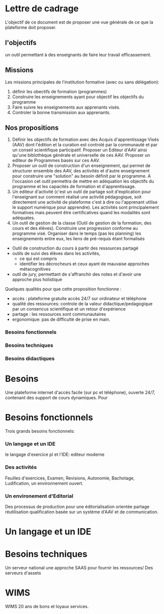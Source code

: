   
  

# Lettre de cadrage 

L'objectif de ce document est de proposer une vue générale de ce que la plateforme doit proposer.

 ## l'objectifs
 
 un outil permettant à des enseignants de faire leur travail efficassement. 
 
 ## Missions
 
 Les missions principales de l'institution formative (avec ou sans délégation):
 1) définir les obectifs de formation (programmes)
 2) Construire les enseignements ayant pour objectif les objectifs du programme
 3) Faire suivre les enseignements aux apprenants visés.
 4) Controler la bonne transmission aux apprenants.
 
 ## Nos propositions 
 
 1) Définir les objectifs de formation avec des Acquis d'apprentissage Visés (AAV) dont l'édition et la curation est controlé par la communauté et par un conseil scientifique participatif. Proposer un Editeur d'AAV ainsi qu'une biblothèque générale et universelle de ces AAV. Proposer un editeur de Programmes basés sur ces AAV.
 2) Proposer un outil de construction d'un enseignement, qui permet de structurer ensemble des AAV, des activités et d'autre enseignement pour construire une "solution" au besoin définit par le programme. A l'occasion cet outil permettra de mettre en adéquation les objectifs du programme et les capacités de formation et d'apprentissage.
 3) Un editeur d'activité (c'est un outil de partage soit d'explication pour l'enseignant sur comment réalisé une activité pédagogique,
 soit directement une activité de plateforme c'est à dire ou l'apprenant utilise le support numérique pour apprendre). Les activités sont principalement formatives mais peuvent être certificatives quand les modalités sont adéquates.
 4) Un outil de gestion de la classe (Outil de gestion de la formation, des cours et des élèves). Construire une progression conforme au programme visé. Organiser dans le temps (pas les planning) les enseignements entre eux, les liens de pré-requis étant formalisés
  - Outil de construction du cours à partir des ressources partagé
  - outils de suivi des élèves dans les activités,
    - ce qui est compris 
    - identifier les décrocheurs et ceux ayant de mauvaise approches métacognitives
  - outil de jury, permettant de s'affranchir des notes et d'avoir une approche plus holistique

Quelques qualités pour que cette proposition fonctionne :
- accès : plateforme gratuite accès 24/7 sur ordinateur et téléphone 
- qualité des ressources: controle de la valeur didactique/pedagogique par un consencus scientifique et un retour d'expérience 
- partage : les ressources sont communautaires
- ergonomique: pas de difficulté de prise en main.


### Besoins fonctionnels 
### Besoins techniques 
### Besoins didactiques 


# Besoins  

Une plateforme internet d'accès facile (sur pc et téléphone), ouverte 24/7, contenant des support de cours dynamiques.
Pour 




# Besoins fonctionnels 

Trois grands besoins fonctionnels:

### Un langage et un IDE 

le langage d'exercice pl et l'IDE: editeur moderne  

### Des activités 

Feuilles d'exercices, Examen, Revisions, Autonomie, Bachotage, Ludification, un environnement ouvert.

### Un environement d'Editorial 

Des processus de production pour une éditorialisation orientée partage réutilisation qualification basée sur un système d'AAV et de communication.


# Un langage et un IDE 









# Besoins techniques 

Un serveur national une approche SAAS pour fournir les ressources/
Des serveurs d'assets   




# WIMS

WIMS 20 ans de bons et loyaux services. 
